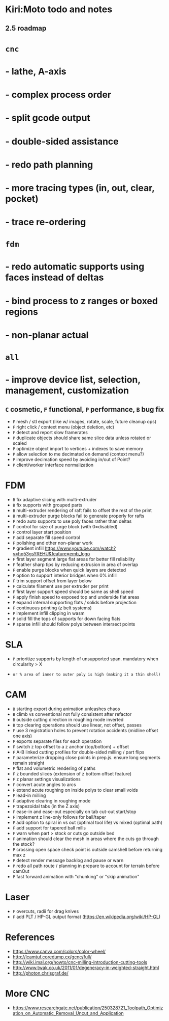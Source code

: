 # Kiri:Moto todo and notes

## 2.5 roadmap
# `cnc`
# - lathe, A-axis
# - complex process order
# - split gcode output
# - double-sided assistance
# - redo path planning
# - more tracing types (in, out, clear, pocket)
# - trace re-ordering
# `fdm`
# - redo automatic supports using faces instead of deltas
# - bind process to z ranges or boxed regions
# - non-planar actual
# `all`
# - improve device list, selection, management, customization

## `C` cosmetic, `F` functional, `P` performance, `B` bug fix

* `F` mesh / stl export (like w/ images, rotate, scale, future cleanup ops)
* `F` right click / context menu (object deletion, etc)
* `F` detect and report slow framerates
* `P` duplicate objects should share same slice data unless rotated or scaled
* `P` optimize object import to vertices + indexes to save memory
* `P` allow selection to me decimated on demand (context menu?)
* `P` improve decimation speed by avoiding in/out of Point?
* `P` client/worker interface normalization

# FDM

* `B` fix adaptive slicing with multi-extruder
* `B` fix supports with grouped parts
* `B` multi-extruder rendering of raft fails to offset the rest of the print
* `B` multi-extruder purge blocks fail to generate properly for rafts
* `F` redo auto supports to use poly faces rather than deltas
* `F` control for size of purge block (with 0=disabled)
* `F` control layer start position
* `F` add separate fill speed control
* `F` polishing and other non-planar work
* `F` gradient infill https://www.youtube.com/watch?v=hq53gsYREHU&feature=emb_logo
* `F` first layer segment large flat areas for better fill reliability
* `F` feather sharp tips by reducing extrusion in area of overlap
* `F` enable purge blocks when quick layers are detected
* `F` option to support interior bridges when 0% infill
* `F` trim support offset from layer below
* `F` calculate filament use per extruder per print
* `F` first layer support speed should be same as shell speed
* `F` apply finish speed to exposed top and underside flat areas
* `F` expand internal supporting flats / solids before projection
* `F` continuous printing (z belt systems)
* `P` implement infill clipping in wasm
* `P` solid fill the tops of supports for down facing flats
* `P` sparse infill should follow polys between intersect points

# SLA

* `P` prioritize supports by length of unsupported span. mandatory when circularity > X
*     or % area of inner to outer poly is high (making it a thin shell)

# CAM

* `B` starting export during animation unleashes chaos
* `B` climb vs conventional not fully consistent after refactor
* `B` outside cutting direction in roughing mode inverted
* `B` top clearing operations should use linear, not offset, passes
* `F` use 3 registration holes to prevent rotation accidents (midline offset one axis)
* `F` exports separate files for each operation
* `F` switch z top offset to a z anchor (top/bottom) + offset
* `F` A-B linked cutting profiles for double-sided milling / part flips
* `F` parameterize dropping close points in prep.js. ensure long segments remain straight
* `F` flat and volumetric rendering of paths
* `F` z bounded slices (extension of z bottom offset feature)
* `F` z planar settings visualizations
* `F` convert acute angles to arcs
* `F` extend acute roughing on inside polys to clear small voids
* `F` lead-in milling
* `F` adaptive clearing in roughing mode
* `F` trapezoidal tabs (in the Z axis)
* `F` ease-in and ease-out especially on tab cut-out start/stop
* `F` implement z line-only follows for ball/taper
* `F` add option to spiral in vs out (optimal tool life) vs mixed (optimal path)
* `F` add support for tapered ball mills
* `F` warn when part > stock or cuts go outside bed
* `F` animation should clear the mesh in areas where the cuts go through the stock?
* `P` crossing open space check point is outside camshell before returning max z
* `P` detect render message backlog and pause or warn
* `P` redo all path route / planning in prepare to account for terrain before camOut
* `P` fast forward animation with "chunking" or "skip animation"

# Laser

* `F` overcuts, radii for drag knives
* `F` add PLT / HP-GL output format (https://en.wikipedia.org/wiki/HP-GL)

# References

* https://www.canva.com/colors/color-wheel/
* http://lcamtuf.coredump.cx/gcnc/full/
* http://wiki.imal.org/howto/cnc-milling-introduction-cutting-tools
* http://www.twak.co.uk/2011/01/degeneracy-in-weighted-straight.html
* http://photon.chrisgraf.de/

# More CNC

* https://www.researchgate.net/publication/250328721_Toolpath_Optimization_on_Automatic_Removal_Uncut_and_Application
